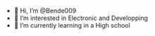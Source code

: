 - 👋 Hi, I’m @Bende009
- 👀 I’m interested in Electronic and Developping
- 🌱 I’m currently learning in a High school
